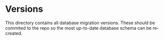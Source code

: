 # Versions

This directory contains all database migration versions. These should be commited to the repo so the most up-to-date database schema can be re-created.
